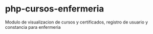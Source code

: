 # php-cursos-enfermeria
Modulo de visualizacion de cursos y certificados, registro de usuario y constancia para enfermeria
